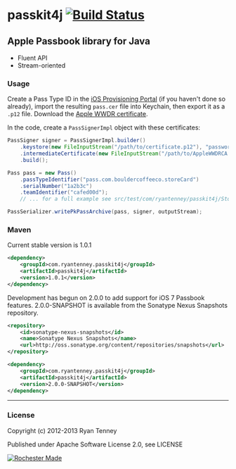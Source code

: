 # passkit4j [![Build Status](https://secure.travis-ci.org/ryantenney/passkit4j.png?branch=master)](https://travis-ci.org/ryantenney/passkit4j)

## Apple Passbook library for Java

 - Fluent API
 - Stream-oriented

### Usage

Create a Pass Type ID in the [iOS Provisioning Portal](https://developer.apple.com/ios/manage/passtypeids/index.action) (if you haven't done so already), import the resulting `pass.cer` file into Keychain, then export it as a `.p12` file. Download the [Apple WWDR certificate](http://developer.apple.com/certificationauthority/AppleWWDRCA.cer).

In the code, create a `PassSignerImpl` object with these certificates:

```java
PassSigner signer = PassSignerImpl.builder()
	.keystore(new FileInputStream("/path/to/certificate.p12"), "password")
	.intermediateCertificate(new FileInputStream("/path/to/AppleWWDRCA.cer"))
	.build();

Pass pass = new Pass()
	.passTypeIdentifier("pass.com.bouldercoffeeco.storeCard")
	.serialNumber("1a2b3c")
	.teamIdentifier("cafed00d");
	// ... for a full example see src/test/com/ryantenney/passkit4j/StoreCardExample.java

PassSerializer.writePkPassArchive(pass, signer, outputStream);
```

### Maven

Current stable version is 1.0.1

```xml
<dependency>
	<groupId>com.ryantenney.passkit4j</groupId>
	<artifactId>passkit4j</artifactId>
	<version>1.0.1</version>
</dependency>
```

Development has begun on 2.0.0 to add support for iOS 7 Passbook features.
2.0.0-SNAPSHOT is available from the Sonatype Nexus Snapshots repository.

```xml
<repository>
	<id>sonatype-nexus-snapshots</id>
	<name>Sonatype Nexus Snapshots</name>
	<url>http://oss.sonatype.org/content/repositories/snapshots</url>
</repository>

<dependency>
	<groupId>com.ryantenney.passkit4j</groupId>
	<artifactId>passkit4j</artifactId>
	<version>2.0.0-SNAPSHOT</version>
</dependency>
```

---

### License

Copyright (c) 2012-2013 Ryan Tenney

Published under Apache Software License 2.0, see LICENSE

[![Rochester Made](http://rochestermade.com/media/images/rochester-made-dark-on-light.png)](http://rochestermade.com)
